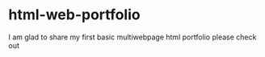 # html-web-portfolio
I am glad to share my first basic multiwebpage html portfolio please check out
